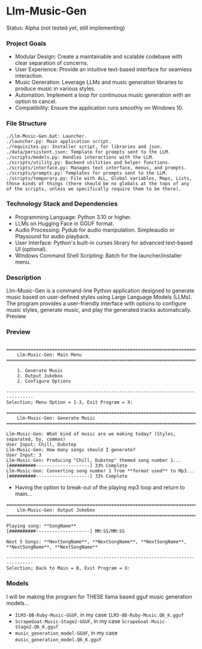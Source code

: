 # Llm-Music-Gen
Status: Alpha (not tested yet, still implementing)

### Project Goals
- Modular Design: Create a maintainable and scalable codebase with clear separation of concerns.
- User Experience: Provide an intuitive text-based interface for seamless interaction.
- Music Generation: Leverage LLMs and music generation libraries to produce music in various styles.
- Automation: Implement a loop for continuous music generation with an option to cancel.
- Compatibility: Ensure the application runs smoothly on Windows 10.

### File Structure
```
./Llm-Music-Gen.bat: Launcher.
./launcher.py: Main application script.
./requisites.py: Installer script, for libraries and json. 
./data/persistent.json: Template for prompts sent to the LLM.
./scripts/models.py: Handles interactions with the LLM.
./scripts/utility.py: Backend utilities and helper functions.
./scripts/interface.py: Manages text interface, menus, and prompts.
./scripts/prompts.py: Templates for prompts sent to the LLM.
./scripts/temporary.py: File with ALL, Global variables, Maps, Lists, those kinds of things (there should be no globals at the tops of any of the scripts, unless we specifically require them to be there).
```

### Technology Stack and Dependencies
- Programming Language: Python 3.10 or higher.
- LLMs on Hugging Face in GGUF format.
- Audio Processing: Pydub for audio manipulation. Simpleaudio or Playsound for audio playback.
- User Interface: Python's built-in curses library for advanced text-based UI (optional).
- Windows Command Shell Scripting: Batch for the launcher/installer menu.

### Description
Llm-Music-Gen is a command-line Python application designed to generate music based on user-defined styles using Large Language Models (LLMs). The program provides a user-friendly interface with options to configure music styles, generate music, and play the generated tracks automatically.
Preview

### Preview
```

================================================================================
    Llm-Music-Gen: Main Menu
================================================================================

    1. Generate Music
    2. Output Jukebox
    2. Configure Options

--------------------------------------------------------------------------------
Selection; Menu Option = 1-3, Exit Program = X:
```

```
================================================================================
    Llm-Music-Gen: Generate Music
================================================================================

Llm-Music-Gen: What kind of music are we making today? (Styles, separated, by, commas)
User Input: Chill, Dubstep
Llm-Music-Gen: How many songs should I generate?
User Input: 3
Llm-Music-Gen: Producing "Chill, Dubstep" themed song number 1...
[##########--------------------] 33% Complete
Llm-Music-Gen: Converting song number 1 from **format used** to Mp3...
[##########--------------------] 33% Complete

```
- Having the option to break-out of the playing mp3 loop and return to main...
```
================================================================================
    Llm-Music-Gen: Output Jukebox
================================================================================

Playing song: **SongName**
[##########--------------------] MM:SS/MM:SS

Next 5 Songs: **NextSongName**, **NextSongName**, **NextSongName**, **NextSongName**, **NextSongName**

--------------------------------------------------------------------------------
Selection; Back to Main = B, Exit Program = X:
```

### Models
I will be making the program for THESE llama based gguf music generation models...
- `ILM3-8B-Ruby-Music-GGUF`, in my case `ILM3-8B-Ruby-Music.Q6_K.gguf`
- `ScrapeGoat-Music-Stage2-GGUF`, in my case `ScrapeGoat-Music-Stage2.Q6_K.gguf`
- `music_generation_model-GGUF`, in my case `music_generation_model.Q6_K.gguf`
